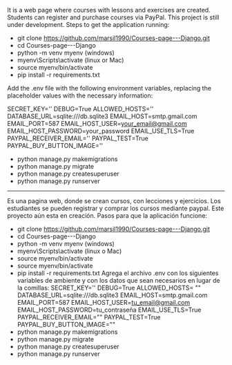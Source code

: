 It is a web page where courses with lessons and exercises are created. Students can register and purchase courses via PayPal.
This project is still under development.
Steps to get the application running:
- git clone https://github.com/marsil1990/Courses-page---Django.git
- cd Courses-page---Django
- python -m venv myenv
(windows)
- myenv\Scripts\activate
(linux or Mac)
- source myenv/bin/activate 
- pip install -r requirements.txt

Add the .env file with the following environment variables, replacing the placeholder values with the necessary information:

SECRET_KEY=''
DEBUG=True
ALLOWED_HOSTS=''
DATABASE_URL=sqlite:///db.sqlite3
EMAIL_HOST=smtp.gmail.com
EMAIL_PORT=587
EMAIL_HOST_USER=your_email@gmail.com
EMAIL_HOST_PASSWORD=your_password
EMAIL_USE_TLS=True
PAYPAL_RECEIVER_EMAIL=''
PAYPAL_TEST=True
PAYPAL_BUY_BUTTON_IMAGE=''

- python manage.py makemigrations
- python manage.py migrate
- python manage.py createsuperuser
- python manage.py runserver

-----------------------------------------------------------------------------------------------------------------------------------------------------------
Es una pagina web, donde se crean cursos, con lecciones y ejercicios. Los estudiantes se pueden registrar y comprar los cursos mediante paypal.
Este proyecto aún esta en creación.
Pasos para que la aplicación funcione:
- git clone https://github.com/marsil1990/Courses-page---Django.git
- cd Courses-page---Django
- python -m venv myenv
(windows)
- myenv\Scripts\activate
(linux o Mac)
- source myenv/bin/activate 
- source myenv/bin/activate
- pip install -r requirements.txt
Agrega el archivo .env con los siguientes variables de ambiente y con los datos que sean necesarios en lugar de la comillas:
SECRET_KEY=''
DEBUG=True
ALLOWED_HOSTS= ""
DATABASE_URL=sqlite:///db.sqlite3
EMAIL_HOST=smtp.gmail.com
EMAIL_PORT=587
EMAIL_HOST_USER=tu_email@gmail.com
EMAIL_HOST_PASSWORD=tu_contraseña
EMAIL_USE_TLS=True
PAYPAL_RECEIVER_EMAIL=""
PAYPAL_TEST=True
PAYPAL_BUY_BUTTON_IMAGE=""
- python manage.py makemigrations
- python manage.py migrate
- python manage.py createsuperuser
- python manage.py runserver



